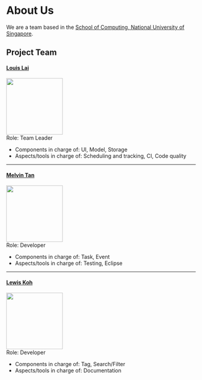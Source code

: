 # About Us

We are a team based in the [School of Computing, National University of Singapore](http://www.comp.nus.edu.sg).

## Project Team

#### [Louis Lai](http://github.com/louislai)
<img src="images/LouisLai.jpg" width="150"><br>
Role: Team Leader <br>

* Components in charge of: UI, Model, Storage
* Aspects/tools in charge of: Scheduling and tracking, CI, Code quality

-----

#### [Melvin Tan](http://github.com/Melvin-Tan)
<img src="images/MelvinTan.jpg" width="150"><br>
Role: Developer <br>

* Components in charge of: Task, Event
* Aspects/tools in charge of: Testing, Eclipse

-----

#### [Lewis Koh](http://github.com/Rinder5)
<img src="images/LewisKoh.png" width="150"><br>
Role: Developer <br>

* Components in charge of: Tag, Search/Filter
* Aspects/tools in charge of: Documentation